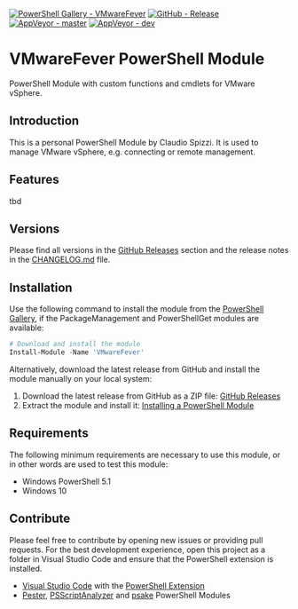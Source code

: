 [![PowerShell Gallery - VMwareFever](https://img.shields.io/badge/PowerShell_Gallery-VMwareFever-0072C6.svg)](https://www.powershellgallery.com/packages/VMwareFever)
[![GitHub - Release](https://img.shields.io/github/release/claudiospizzi/VMwareFever.svg)](https://github.com/claudiospizzi/VMwareFever/releases)
[![AppVeyor - master](https://img.shields.io/appveyor/ci/claudiospizzi/VMwareFever/master.svg)](https://ci.appveyor.com/project/claudiospizzi/VMwareFever/branch/master)
[![AppVeyor - dev](https://img.shields.io/appveyor/ci/claudiospizzi/VMwareFever/dev.svg)](https://ci.appveyor.com/project/claudiospizzi/VMwareFever/branch/dev)


# VMwareFever PowerShell Module

PowerShell Module with custom functions and cmdlets for VMware vSphere.


## Introduction

This is a personal PowerShell Module by Claudio Spizzi. It is used to manage
VMware vSphere, e.g. connecting or remote management.


## Features

tbd


## Versions

Please find all versions in the [GitHub Releases] section and the release notes
in the [CHANGELOG.md] file.


## Installation

Use the following command to install the module from the [PowerShell Gallery],
if the PackageManagement and PowerShellGet modules are available:

```powershell
# Download and install the module
Install-Module -Name 'VMwareFever'
```

Alternatively, download the latest release from GitHub and install the module
manually on your local system:

1. Download the latest release from GitHub as a ZIP file: [GitHub Releases]
2. Extract the module and install it: [Installing a PowerShell Module]


## Requirements

The following minimum requirements are necessary to use this module, or in other
words are used to test this module:

* Windows PowerShell 5.1
* Windows 10


## Contribute

Please feel free to contribute by opening new issues or providing pull requests.
For the best development experience, open this project as a folder in Visual
Studio Code and ensure that the PowerShell extension is installed.

* [Visual Studio Code] with the [PowerShell Extension]
* [Pester], [PSScriptAnalyzer] and [psake] PowerShell Modules



[PowerShell Gallery]: https://www.powershellgallery.com/packages/VMwareFever
[GitHub Releases]: https://github.com/claudiospizzi/VMwareFever/releases
[Installing a PowerShell Module]: https://msdn.microsoft.com/en-us/library/dd878350

[CHANGELOG.md]: CHANGELOG.md

[Visual Studio Code]: https://code.visualstudio.com/
[PowerShell Extension]: https://marketplace.visualstudio.com/items?itemName=ms-vscode.PowerShell
[Pester]: https://www.powershellgallery.com/packages/Pester
[PSScriptAnalyzer]: https://www.powershellgallery.com/packages/PSScriptAnalyzer
[psake]: https://www.powershellgallery.com/packages/psake
